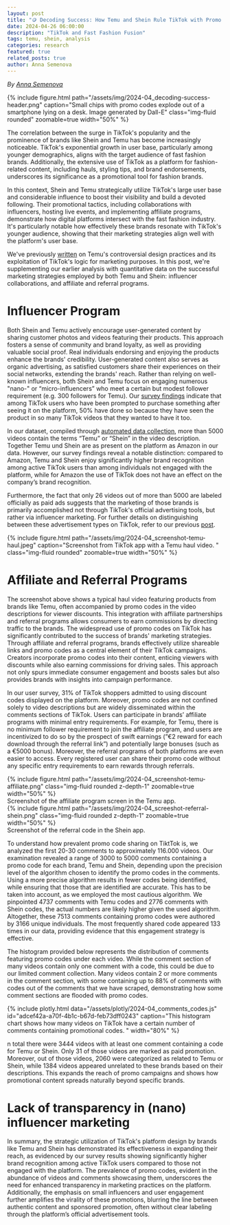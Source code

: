 ```yaml
---
layout: post
title: "🪙 Decoding Success: How Temu and Shein Rule TikTok with Promo Codes"
date: 2024-04-26 06:00:00
description: "TikTok and Fast Fashion Fusion"
tags: temu, shein, analysis
categories: research
featured: true
related_posts: true
author: Anna Semenova
---
```


*By [Anna Semenova](https://www.stiftung-nv.de/de/person/anna-semenova)*


{% include figure.html path="/assets/img/2024-04_decoding-success-header.png" caption="Small chips with promo codes explode out of a smartphone lying on a desk. Image generated by Dall-E" class="img-fluid rounded" zoomable=true width="50%" %} 

The correlation between the surge in TikTok's popularity and the prominence of brands like Shein and Temu has become increasingly noticeable. TikTok's exponential growth in user base, particularly among younger demographics, aligns with the target audience of fast fashion brands. Additionally, the extensive use of TikTok as a platform for fashion-related content, including hauls, styling tips, and brand endorsements, underscores its significance as a promotional tool for fashion brands.

In this context, Shein and Temu strategically utilize TikTok's large user base and considerable influence to boost their visibility and build a devoted following. Their promotional tactics, including collaborations with influencers, hosting live events, and implementing affiliate programs, demonstrate how digital platforms intersect with the fast fashion industry. It's particularly notable how effectively these brands resonate with TikTok's younger audience, showing that their marketing strategies align well with the platform's user base.

We've previously [written](https://tiktok-audit.com/blog/2024/temu-tiktok/) on Temu's controversial design practices and its exploitation of TikTok's logic for marketing purposes. In this post, we're supplementing our earlier analysis with quantitative data on the successful marketing strategies employed by both Temu and Shein: influencer collaborations, and affiliate and referral programs.

# Influencer Program

Both Shein and Temu actively encourage user-generated content by sharing customer photos and videos featuring their products. This approach fosters a sense of community and brand loyalty, as well as providing valuable social proof. Real individuals endorsing and enjoying the products enhance the brands' credibility. User-generated content also serves as organic advertising, as satisfied customers share their experiences on their social networks, extending the brands' reach. Rather than relying on well-known influencers, both Shein and Temu focus on engaging numerous "nano-" or “micro-influencers” who meet a certain but modest follower requirement (e.g. 300 followers for Temu). Our [survey findings](https://tiktok-audit.com/blog/2024/TikTok-RSBA-Step3/) indicate that among TikTok users who have been prompted to purchase something after seeing it on the platform, 50% have done so because they have seen the product in so many TikTok videos that they wanted to have it too.

In our dataset, compiled through [automated data collection](https://tiktok-audit.com/blog/2024/TikTok-RSBA-Step3/), more than 5000 videos contain the terms “Temu” or “Shein” in the video description. Together Temu und Shein are as present on the platform as Amazon in our data. However, our survey findings reveal a notable distinction: compared to Amazon, Temu and Shein enjoy significantly higher brand recognition among active TikTok users than among individuals not engaged with the platform, while for Amazon the use of TikTok does not have an effect on the company’s brand recognition.

Furthermore, the fact that only 26 videos out of more than 5000 are labeled officially as paid ads suggests that the marketing of those brands is primarily accomplished not through TikTok's official advertising tools, but rather via influencer marketing. For further details on distinguishing between these advertisement types on TikTok, refer to our previous [post](https://tiktok-audit.com/blog/2024/ads_ads_ads/).

{% include figure.html path="/assets/img/2024-04_screenshot-temu-haul.jpeg" caption="Screenshot from TikTok app with a Temu haul video. " class="img-fluid rounded" zoomable=true width="50%" %} 


# Affiliate and Referral Programs

The screenshot above shows a typical haul video featuring products from brands like Temu, often accompanied by promo codes in the video descriptions for viewer discounts. This integration with affiliate partnerships and referral programs allows consumers to earn commissions by directing traffic to the brands. The widespread use of promo codes on TikTok has significantly contributed to the success of brands' marketing strategies. Through affiliate and referral programs, brands effectively utilize shareable links and promo codes as a central element of their TikTok campaigns. Creators incorporate promo codes into their content, enticing viewers with discounts while also earning commissions for driving sales. This approach not only spurs immediate consumer engagement and boosts sales but also provides brands with insights into campaign performance.

In our user survey, 31% of TikTok shoppers admitted to using discount codes displayed on the platform. Moreover, promo codes are not confined solely to video descriptions but are widely disseminated within the comments sections of TikTok. Users can participate in brands’ affiliate programs with minimal entry requirements. For example, for Temu, there is no minimum follower requirement to join the affiliate program, and users are incentivized to do so by the prospect of swift earnings (”€2 reward for each download through the referral link”) and potentially large bonuses (such as a €5000 bonus). Moreover, the referral programs of both platforms are even easier to access. Every registered user can share their promo code without any specific entry requirements to earn rewards through referrals.


<div class="row mt-3">
    <div class="col-sm mt-3 mt-md-0">
{% include figure.html path="/assets/img/2024-04_screenshot-temu-affiliate.png"  class="img-fluid rounded z-depth-1" zoomable=true width="50%" %} 
        <div class="caption">Screenshot of the affiliate program screen in the Temu app.</div>
    </div>
    <div class="col-sm mt-3 mt-md-0">
{% include figure.html path="/assets/img/2024-04_screeshot-referral-shein.png" class="img-fluid rounded z-depth-1" zoomable=true width="50%" %} 
<div class="caption">Screenshot of the referral code in the Shein app.</div>
    </div>
</div>


To understand how prevalent promo code sharing on TiktTok is, we analyzed the first 20-30 comments to approximately 116.000 videos. Our examination revealed a range of 3000 to 5000 comments containing a promo code for each brand, Temu and Shein, depending upon the precision level of the algorithm chosen to identify the promo codes in the comments. Using a more precise algorithm results in fewer codes being identified, while ensuring that those that are identified are accurate. This has to be taken into account, as we employed the most cautious algorithm. We pinpointed 4737 comments with Temu codes and 2776 comments with Shein codes, the actual numbers are likely higher given the used algorithm. Altogether, these 7513 comments containing promo codes were authored by 3166 unique individuals. The most frequently shared code appeared 133 times in our data, providing evidence that this engagement strategy is effective.

The histogram provided below represents the distribution of comments featuring promo codes under each video. While the comment section of many videos contain only one comment with a code, this could be due to our limited comment collection. Many videos contain 2 or more comments in the comment section, with some containing up to 88% of comments with codes out of the comments that we have scraped, demonstrating how some comment sections are flooded with promo codes.

{% include plotly.html data="/assets/plotly/2024-04_comments_codes.js" id="adcef42a-a70f-4b1c-b67d-feb73dff0243" caption="This histogram chart shows how many videos on TikTok have a certain number of comments containing promotional codes. " width="80%" %}

n total there were 3444 videos with at least one comment containing a code for Temu or Shein. Only 31 of those videos are marked as paid promotion. Moreover, out of those videos, 2060 were categorized as related to Temu or Shein, while 1384 videos appeared unrelated to these brands based on their descriptions. This expands the reach of promo campaigns and shows how promotional content spreads naturally beyond specific brands.

# Lack of transparency in (nano) influencer marketing

In summary, the strategic utilization of TikTok's platform design by brands like Temu and Shein has demonstrated its effectiveness in expanding their reach, as evidenced by our survey results showing significantly higher brand recognition among active TikTok users compared to those not engaged with the platform. The prevalence of promo codes, evident in the abundance of videos and comments showcasing them, underscores the need for enhanced transparency in marketing practices on the platform. Additionally, the emphasis on small influencers and user engagement further amplifies the virality of these promotions, blurring the line between authentic content and sponsored promotion, often without clear labeling through the platform’s official advertisement tools.






<script type="text/javascript">window.PlotlyConfig = {MathJaxConfig: 'local'};</script>
<script src="{{ '/assets/js/plotly.js' | relative_url }}" type="text/javascript"></script>
<script type="text/javascript">
var plotDataArray = "{{ plot_data }}".split("|");
// create script tag for each element in plotDataArray with the data as src
for (var i = 0; i < plotDataArray.length; i++) {
  var script = document.createElement('script');
  script.src = plotDataArray[i];
  script.type = 'text/javascript';
  script.async = true;
  document.head.appendChild(script);
}
</script>
